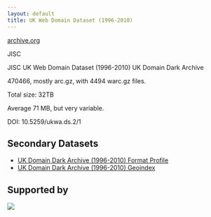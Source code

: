 ```yaml
---
layout: default
title: UK Web Domain Dataset (1996-2010)
---
```


[archive.org](http://www.archive.org/)

JISC

JISC UK Web Domain Dataset (1996-2010)
UK Domain Dark Archive

470466, mostly arc.gz, with 4494 warc.gz files.

Total size: 32TB

Average 71 MB, but very variable.

DOI: 10.5259/ukwa.ds.2/1

Secondary Datasets
------------------

* [UK Domain Dark Archive (1996-2010) Format Profile](fmtprofile)
* [UK Domain Dark Archive (1996-2010) Geoindex](geoindex)

Supported by
------------

[<img src="/opendata/images/jisc-logo-sml.png"/>](http://www.jisc.ac.uk/)



